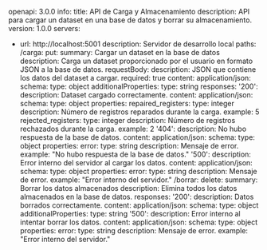 openapi: 3.0.0
info:
  title: API de Carga y Almacenamiento
  description: API para cargar un dataset en una base de datos y borrar su almacenamiento.
  version: 1.0.0
servers:
  - url: http://localhost:5001
    description: Servidor de desarrollo local
paths:
  /carga:
    put:
      summary: Cargar un dataset en la base de datos
      description: Carga un dataset proporcionado por el usuario en formato JSON a la base de datos.
      requestBody:
        description: JSON que contiene los datos del dataset a cargar.
        required: true
        content:
          application/json:
            schema:
              type: object
              additionalProperties:
                type: string
      responses:
        '200':
          description: Dataset cargado correctamente.
          content:
            application/json:
              schema:
                type: object
                properties:
                  repaired_registers:
                    type: integer
                    description: Número de registros reparados durante la carga.
                    example: 5
                  rejected_registers:
                    type: integer
                    description: Número de registros rechazados durante la carga.
                    example: 2
        '404':
          description: No hubo respuesta de la base de datos.
          content:
            application/json:
              schema:
                type: object
                properties:
                  error:
                    type: string
                    description: Mensaje de error.
                    example: "No hubo respuesta de la base de datos."
        '500':
          description: Error interno del servidor al cargar los datos.
          content:
            application/json:
              schema:
                type: object
                properties:
                  error:
                    type: string
                    description: Mensaje de error.
                    example: "Error interno del servidor."
  /borrar:
    delete:
      summary: Borrar los datos almacenados
      description: Elimina todos los datos almacenados en la base de datos.
      responses:
        '200':
          description: Datos borrados correctamente.
          content:
            application/json:
              schema:
                type: object
                additionalProperties:
                  type: string
        '500':
          description: Error interno al intentar borrar los datos.
          content:
            application/json:
              schema:
                type: object
                properties:
                  error:
                    type: string
                    description: Mensaje de error.
                    example: "Error interno del servidor."
